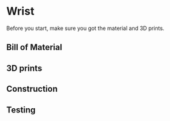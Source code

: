 # Wrist

Before you start, make sure you got the material and 3D prints.

## Bill of Material


## 3D prints


## Construction


## Testing

